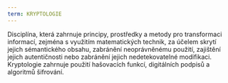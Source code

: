 ```yaml
---
term: KRYPTOLOGIE
---
```


Disciplína, která zahrnuje principy, prostředky a metody pro transformaci informací, zejména s využitím matematických technik, za účelem skrytí jejich sémantického obsahu, zabránění neoprávněnému použití, zajištění jejich autentičnosti nebo zabránění jejich nedetekovatelné modifikaci. Kryptologie zahrnuje použití hašovacích funkcí, digitálních podpisů a algoritmů šifrování.